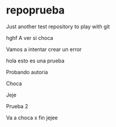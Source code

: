 # repoprueba
Just another test repository to play with git

hghf
A ver si choca

Vamos a intentar crear un error

hola esto es una prueba

Probando autoria

Choca

Jeje

Prueba 2


Va a choca x fin jejee